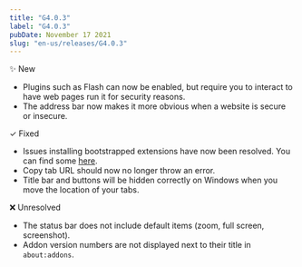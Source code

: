 ```yaml
---
title: "G4.0.3"
label: "G4.0.3"
pubDate: November 17 2021
slug: "en-us/releases/G4.0.3"
---
```


✨ New

* Plugins such as Flash can now be enabled, but require you to interact to have web pages run it for security reasons.
* The address bar now makes it more obvious when a website is secure or insecure.

✓ Fixed

* Issues installing bootstrapped extensions have now been resolved. You can find some [here](https://github.com/xiaoxiaoflood/firefox-scripts/tree/master/extensions).
* Copy tab URL should now no longer throw an error.
* Title bar and buttons will be hidden correctly on Windows when you move the location of your tabs.

❌ Unresolved

* The status bar does not include default items (zoom, full screen, screenshot).
* Addon version numbers are not displayed next to their title in `about:addons`.
